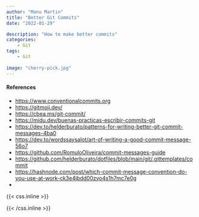 ```yaml
---
author: "Manu Martin"
title: "Better Git Commits"
date: "2022-01-29"

description: "How to make better commits"
categories:
    - Git
tags:
    - Git
  
image: "cherry-pick.jpg"
---
```





#### References 
- https://www.conventionalcommits.org
- https://gitmoji.dev/
- https://cbea.ms/git-commit/
- https://midu.dev/buenas-practicas-escribir-commits-git
- https://dev.to/helderburato/patterns-for-writing-better-git-commit-messages-4ba0
- https://dev.to/wordssaysalot/art-of-writing-a-good-commit-message-56o7
- https://github.com/RomuloOliveira/commit-messages-guide
- https://github.com/helderburato/dotfiles/blob/main/git/.gittemplates/commit
- https://hashnode.com/post/which-commit-message-convention-do-you-use-at-work-ck3e4jbdd00zyo4s1h7mc7e0g
- 


{{< css.inline >}}
<style>
.canon { background: white; width: 100%; height: auto; }
</style>
{{< /css.inline >}}